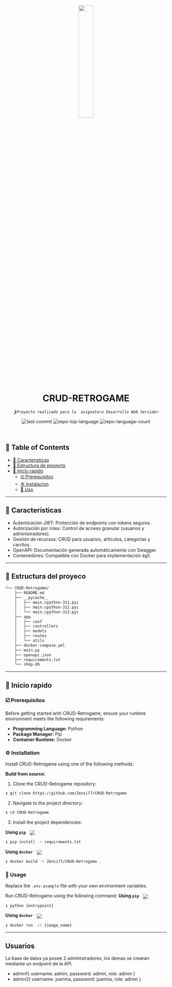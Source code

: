 <p align="center">
    <img src="https://cosasdedevs.com/media/sections/images/fastapi.png" align="center" width="30%">
</p>
<p align="center"><h1 align="center">CRUD-RETROGAME</h1></p>
<p align="center">
	<em><code>❯Proyecto realizado para la  asignatura Desarrollo Web Servidor</code></em>
</p>
<p align="center">
	<img src="https://img.shields.io/github/last-commit/Zensi77/CRUD-Retrogame?style=default&logo=git&logoColor=white&color=0080ff" alt="last-commit">
	<img src="https://img.shields.io/github/languages/top/Zensi77/CRUD-Retrogame?style=default&color=0080ff" alt="repo-top-language">
	<img src="https://img.shields.io/github/languages/count/Zensi77/CRUD-Retrogame?style=default&color=0080ff" alt="repo-language-count">
</p>
<p align="center"><!-- default option, no dependency badges. -->
</p>
<p align="center">
	<!-- default option, no dependency badges. -->
</p>
<br>

## 🔗 Table of Contents

- [📍 Caracteristicas](#-overview)
- [📁 Estructura de proyecto](#-project-structure)
- [🚀 Inicio rapido](#-getting-started)
  - [☑️ Prerequisitos](#-prerequisites)
  - [⚙️ Instalacion](#-installation)
  - [🤖 Uso](#🤖-usage)
---

## 📍 Caracteristicas

- Autenticación JWT: Protección de endpoints con tokens seguros.
- Autorización por roles: Control de acceso granular (usuarios y administradores).
- Gestión de recursos: CRUD para usuarios, artículos, categorías y carritos.
- OpenAPI: Documentación generada automáticamente con Swagger.
- Contenedores: Compatible con Docker para implementación ágil.

---

## 📁 Estructura del proyeco

```sh
└── CRUD-Retrogame/
    ├── README.md
    ├── __pycache__
    │   ├── main.cpython-311.pyc
    │   ├── main.cpython-312.pyc
    │   └── main.cpython-313.pyc
    ├── app
    │   ├── conf
    │   ├── controllers
    │   ├── models
    │   ├── routes
    │   └── utils
    ├── docker-compose.yml
    ├── main.py
    ├── openapi.json
    ├── requirements.txt
    └── shop.db
```


---
## 🚀 Inicio rapido

### ☑️ Prerequisitos

Before getting started with CRUD-Retrogame, ensure your runtime environment meets the following requirements:

- **Programming Language:** Python
- **Package Manager:** Pip
- **Container Runtime:** Docker


### ⚙️ Installation

Install CRUD-Retrogame using one of the following methods:

**Build from source:**

1. Clone the CRUD-Retrogame repository:
```sh
❯ git clone https://github.com/Zensi77/CRUD-Retrogame
```

2. Navigate to the project directory:
```sh
❯ cd CRUD-Retrogame
```

3. Install the project dependencies:


**Using `pip`** &nbsp; [<img align="center" src="https://img.shields.io/badge/Pip-3776AB.svg?style={badge_style}&logo=pypi&logoColor=white" />](https://pypi.org/project/pip/)

```sh
❯ pip install -r requirements.txt
```


**Using `docker`** &nbsp; [<img align="center" src="https://img.shields.io/badge/Docker-2CA5E0.svg?style={badge_style}&logo=docker&logoColor=white" />](https://www.docker.com/)

```sh
❯ docker build -t Zensi77/CRUD-Retrogame .
```

### 🤖 Usage
Replace the `.env.example` file with your own environment variables.

Run CRUD-Retrogame using the following command:
**Using `pip`** &nbsp; [<img align="center" src="https://img.shields.io/badge/Pip-3776AB.svg?style={badge_style}&logo=pypi&logoColor=white" />](https://pypi.org/project/pip/)

```sh
❯ python {entrypoint}
```


**Using `docker`** &nbsp; [<img align="center" src="https://img.shields.io/badge/Docker-2CA5E0.svg?style={badge_style}&logo=docker&logoColor=white" />](https://www.docker.com/)

```sh
❯ docker run -it {image_name}
```

---

## Usuarios
La base de datos ya posee 2 administradores, los demas se crearan mediante un endpoint de la API.
- admin1{
    username: admin, 
    password: admin, 
    role: admin
}
- admin2{
    username: juanma, 
    password: juanma, 
    role: admin
}


